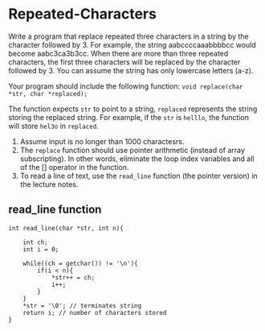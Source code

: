 # Repeated-Characters

Write a program that replace repeated three characters in a string by the
character followed by 3. For example, the string aabccccaaabbbbcc would become
aabc3ca3b3cc. When there are more than three repeated characters, the first three
characters will be replaced by the character followed by 3. You can assume the string has
only lowercase letters (a-z).

Your program should include the following function:
```void replace(char *str, char *replaced);```

The function expects ```str``` to point to a string, ```replaced``` represents the string storing
the replaced string. For example, if the ```str``` is ```helllo```, the function will store
```hel3o``` in ```replaced```.

1. Assume input is no longer than 1000 charactesrs.
2. The ```replace``` function should use pointer arithmetic (instead of array subscripting). In other words, eliminate the loop index variables and all of the [] operator in the function. 
3. To read a line of text, use the ```read_line``` function (the pointer version) in the lecture notes.

## read_line function
```
int read_line(char *str, int n){

    int ch;
    int i = 0;

    while((ch = getchar()) != '\n'){
        if(i < n){
            *str++ = ch;
            i++;
        }
    }
    *str = '\0'; // terminates string
    return i; // number of characters stored
}
```
